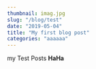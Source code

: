 ```yaml
---
thumbnail: imag.jpg
slug: "/blog/test"
date: "2019-05-04"
title: "My first blog post"
categories: "aaaaaa"
---
```


my Test Posts <strong>HaHa</strong>
